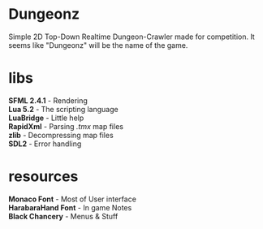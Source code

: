 # Dungeonz
Simple 2D Top-Down Realtime Dungeon-Crawler made for competition.
It seems like "Dungeonz" will be the name of the game.

# libs
__SFML 2.4.1__ - Rendering  
__Lua 5.2__ - The scripting language  
__LuaBridge__ - Little help  
__RapidXml__ - Parsing _.tmx_ map files  
__zlib__ - Decompressing map files  
__SDL2__ - Error handling  

# resources
__Monaco Font__ - Most of User interface  
__HarabaraHand Font__ - In game Notes  
__Black Chancery__ - Menus & Stuff  

